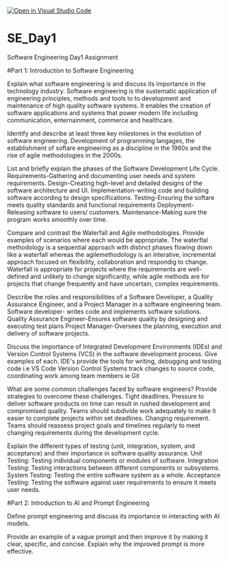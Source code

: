 [![Open in Visual Studio Code](https://classroom.github.com/assets/open-in-vscode-2e0aaae1b6195c2367325f4f02e2d04e9abb55f0b24a779b69b11b9e10269abc.svg)](https://classroom.github.com/online_ide?assignment_repo_id=18410671&assignment_repo_type=AssignmentRepo)
# SE_Day1
Software Engineering Day1 Assignment

#Part 1: Introduction to Software Engineering

Explain what software engineering is and discuss its importance in the technology industry.
Software engineering is the sustematic application of engineering principles, methods and tools to to development and maintenance of high quality software systems.
It enables the creation of software applications and systems that power modern life including communication, enternainment, commerce and healthcare.

Identify and describe at least three key milestones in the evolution of software engineering.
Development of programming langages, the establishment of softare engineering as a discipline in the 1960s and the rise of agile methodologies in the 2000s.

List and briefly explain the phases of the Software Development Life Cycle.
Requirements-Gathering and documenting user needs and system requirements.
Design-Creating high-level and detailed designs of the software architecture and UI.
Implementation-writing code and building software according to design specifications.
Testing-Ensuring the softare meets quality standards and functional requirements
Deployment- Releasing software to users/ customers.
Maintenance-Making sure the program works smoothly over time.

Compare and contrast the Waterfall and Agile methodologies. Provide examples of scenarios where each would be appropriate.
The waterflal methodology is a sequential approach with distinct phases flowing down like a waterfall whereas the agilemethodology is an interative, incremental approach focused on flexibility, collaboration and respondig to change.
Waterfall is appropriate for projects where the requirements are well-defined and unlikely to change significantly, while agile methods are for projects that change frequently and have uncertain, complex requirements.

Describe the roles and responsibilities of a Software Developer, a Quality Assurance Engineer, and a Project Manager in a software engineering team.
Software developer- writes code and implements software solutions.
Quality Assurance Engineer-Ensures software quality by designing and executing test plans
Project Manager-Oversees the planning, execution and delivery of software projects.

Discuss the importance of Integrated Development Environments (IDEs) and Version Control Systems (VCS) in the software development process. Give examples of each.
IDE's provide the tools for writing, debugging and testing code i.e VS Code
Version Control Systems track changes to source code, coordinating work among team members ie Git

What are some common challenges faced by software engineers? Provide strategies to overcome these challenges.
Tight deadlines. Pressure to deliver software products on time can result in rushed development and compromised quality. Teams should subdivide work adequately to make it easier to complete projects within set deadlines.
Changing requirement. Teams should reassess project goals and timelines regularly to meet changing requirements during the development cycle.

Explain the different types of testing (unit, integration, system, and acceptance) and their importance in software quality assurance.
Unit Testing: Testing individual components or modules of software.
Integration Testing: Testing interactions between different components or subsystems.
System Testing: Testing the entire software system as a whole.
Acceptance Testing: Testing the software against user requirements to ensure it meets user needs.

#Part 2: Introduction to AI and Prompt Engineering


Define prompt engineering and discuss its importance in interacting with AI models.


Provide an example of a vague prompt and then improve it by making it clear, specific, and concise. Explain why the improved prompt is more effective.
